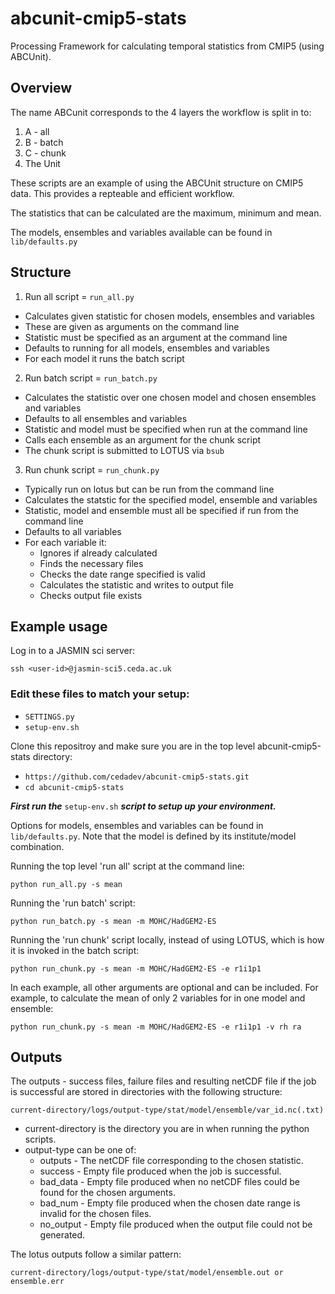 # abcunit-cmip5-stats
Processing Framework for calculating temporal statistics from CMIP5 (using ABCUnit).

## Overview ##

The name ABCunit corresponds to the 4 layers the workflow is split in to:
1. A - all
2. B - batch
3. C - chunk
4. The Unit

These scripts are an example of using the ABCUnit structure on CMIP5 data. This provides a repteable and efficient workflow.

The statistics that can be calculated are the maximum, minimum and mean.

The models, ensembles and variables available can be found in `lib/defaults.py`

## Structure ##

1. Run all script = `run_all.py`
* Calculates given statistic for chosen models, ensembles and variables
* These are given as arguments on the command line
* Statistic must be specified as an argument at the command line
* Defaults to running for all models, ensembles and variables
* For each model it runs the batch script

2. Run batch script = `run_batch.py`
* Calculates the statistic over one chosen model and chosen ensembles and variables
* Defaults to all ensembles and variables
* Statistic and model must be specified when run at the command line 
* Calls each ensemble as an argument for the chunk script
* The chunk script is submitted to LOTUS via `bsub`

3. Run chunk script = `run_chunk.py`
* Typically run on lotus but can be run from the command line
* Calculates the statstic for the specified model, ensemble and variables
* Statistic, model and ensemble must all be specified if run from the command line
* Defaults to all variables
* For each variable it: 
    * Ignores if already calculated
    * Finds the necessary files
    * Checks the date range specified is valid
    * Calculates the statistic and writes to output file
    * Checks output file exists
    
## Example usage ##

Log in to a JASMIN sci server:

`ssh <user-id>@jasmin-sci5.ceda.ac.uk`

### Edit these files to match your setup: ###

* `SETTINGS.py`
* `setup-env.sh`

Clone this repositroy and make sure you are in the top level abcunit-cmip5-stats directory:

* `https://github.com/cedadev/abcunit-cmip5-stats.git`
* `cd abcunit-cmip5-stats`

***First run the*** `setup-env.sh` ***script to setup up your environment.***

Options for models, ensembles and variables can be found in `lib/defaults.py`. Note that the model is defined by its institute/model combination.

Running the top level 'run all' script at the command line:

`python run_all.py -s mean` 

Running the 'run batch' script:

`python run_batch.py -s mean -m MOHC/HadGEM2-ES`

Running the 'run chunk' script locally, instead of using LOTUS, which is how it is invoked in the batch script:

`python run_chunk.py -s mean -m MOHC/HadGEM2-ES -e r1i1p1`

In each example, all other arguments are optional and can be included. 
For example, to calculate the mean of only 2 variables for in one model and ensemble:

`python run_chunk.py -s mean -m MOHC/HadGEM2-ES -e r1i1p1 -v rh ra`

## Outputs ##

The outputs - success files, failure files and resulting netCDF file if the job is successful are stored in directories with the following structure:

`current-directory/logs/output-type/stat/model/ensemble/var_id.nc(.txt)`
   
* current-directory is the directory you are in when running the python scripts.
* output-type can be one of:
   * outputs - The netCDF file corresponding to the chosen statistic.
   * success - Empty file produced when the job is successful.
   * bad_data - Empty file produced when no netCDF files could be found for the chosen arguments.
   * bad_num - Empty file produced when the chosen date range is invalid for the chosen files.
   * no_output - Empty file produced when the output file could not be generated.
   
The lotus outputs follow a similar pattern:

`current-directory/logs/output-type/stat/model/ensemble.out or ensemble.err`
